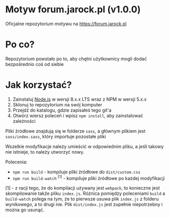 # Motyw forum.jarock.pl (v1.0.0)
Oficjalne repozytorium motywu na https://forum.jarock.pl
# Po co?
Repozytorium powstało po to, aby chętni użytkownicy mogli dodać bezpośrednio coś od siebie
# Jak korzystać?
1. Zainstaluj [Node.js](https://nodejs.org/) w wersji 8.x.x LTS wraz z NPM w wersji 5.x.x
2. Sklonuj to repozytorium na swój komputer
3. Przejdź do katalogu, gdzie zapisałeś tego git'a
4. Otwórz wiersz poleceń i wpisz ``npm install``, aby zainstalować zależności

Pliki źródłowe znajdują się w folderze ``sass``, a głównym plikiem jest
``sass/index.sass``, który importuje pozostałe pliki

Wszelkie modyfikacje należy umieścić w odpowiednim pliku, a jeśli takowy nie istnieje,
to należy utworzyć nowy.

Polecenia:
* ``npm run build`` - kompiluje pliki źródłowe do ``dist/custom.css``
* ``npm run build-watch`` <sup>[1]</sup> - kompiluje pliki źródłowe po każdej modyfikacji

[1] - z racji tego, że do kompilacji używany jest ``webpack``, to konieczne jest skompilowanie
także pliku ``index.js``. Różnica pomiędzy poleceniami ``build`` a ``build-watch``
polega na tym, że to pierwsze usuwa plik ``index.js`` z folderu wynikowego, a to drugi nie.
Plik ``dist/index.js`` jest zupełnie niepotrzebny i można go usunąć.
